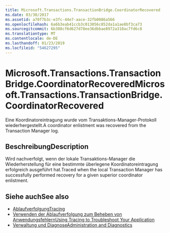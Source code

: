 ```yaml
---
title: Microsoft.Transactions.TransactionBridge.CoordinatorRecovered
ms.date: 03/30/2017
ms.assetid: a70f7b3c-e3fc-44e7-aace-32fb0086a566
ms.openlocfilehash: 6a6b3eab41ccb3c013056c852da1a1ae8bf3ca73
ms.sourcegitcommit: 6b308cf6d627d78ee36dbbae8972a310ac7fd6c8
ms.translationtype: MT
ms.contentlocale: de-DE
ms.lasthandoff: 01/23/2019
ms.locfileid: "54627295"
---
```

# <a name="microsofttransactionstransactionbridgecoordinatorrecovered"></a><span data-ttu-id="a425f-102">Microsoft.Transactions.TransactionBridge.CoordinatorRecovered</span><span class="sxs-lookup"><span data-stu-id="a425f-102">Microsoft.Transactions.TransactionBridge.CoordinatorRecovered</span></span>
<span data-ttu-id="a425f-103">Eine Koordinatoreintragung wurde vom Transaktions-Manager-Protokoll wiederhergestellt.</span><span class="sxs-lookup"><span data-stu-id="a425f-103">A coordinator enlistment was recovered from the Transaction Manager log.</span></span>  
  
## <a name="description"></a><span data-ttu-id="a425f-104">Beschreibung</span><span class="sxs-lookup"><span data-stu-id="a425f-104">Description</span></span>  
 <span data-ttu-id="a425f-105">Wird nachverfolgt, wenn der lokale Transaktions-Manager die Wiederherstellung für eine bestimmte überlegene Koordinatoreintragung erfolgreich ausgeführt hat.</span><span class="sxs-lookup"><span data-stu-id="a425f-105">Traced when the local Transaction Manager has successfully performed recovery for a given superior coordinator enlistment.</span></span>  
  
## <a name="see-also"></a><span data-ttu-id="a425f-106">Siehe auch</span><span class="sxs-lookup"><span data-stu-id="a425f-106">See also</span></span>
- [<span data-ttu-id="a425f-107">Ablaufverfolgung</span><span class="sxs-lookup"><span data-stu-id="a425f-107">Tracing</span></span>](../../../../../docs/framework/wcf/diagnostics/tracing/index.md)
- [<span data-ttu-id="a425f-108">Verwenden der Ablaufverfolgung zum Beheben von Anwendungsfehlern</span><span class="sxs-lookup"><span data-stu-id="a425f-108">Using Tracing to Troubleshoot Your Application</span></span>](../../../../../docs/framework/wcf/diagnostics/tracing/using-tracing-to-troubleshoot-your-application.md)
- [<span data-ttu-id="a425f-109">Verwaltung und Diagnose</span><span class="sxs-lookup"><span data-stu-id="a425f-109">Administration and Diagnostics</span></span>](../../../../../docs/framework/wcf/diagnostics/index.md)
